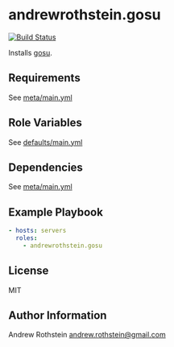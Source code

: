 andrewrothstein.gosu
=========
[![Build Status](https://travis-ci.org/andrewrothstein/ansible-gosu.svg?branch=master)](https://travis-ci.org/andrewrothstein/ansible-gosu)

Installs [gosu](https://github.com/tianon/gosu).

Requirements
------------

See [meta/main.yml](meta/main.yml)

Role Variables
--------------

See [defaults/main.yml](defaults/main.yml)

Dependencies
------------

See [meta/main.yml](meta/main.yml)

Example Playbook
----------------

```yml
- hosts: servers
  roles:
    - andrewrothstein.gosu
```

License
-------

MIT

Author Information
------------------

Andrew Rothstein <andrew.rothstein@gmail.com>
